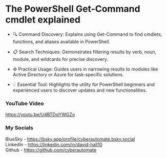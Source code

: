 # The PowerShell Get-Command cmdlet explained

- 🔍 Command Discovery: Explains using Get-Command to find cmdlets, functions, and aliases available in PowerShell.

- 📋 Search Techniques: Demonstrates filtering results by verb, noun, module, and wildcards for precise discovery.

- ⚙️ Practical Usage: Guides users in narrowing results to modules like Active Directory or Azure for task-specific solutions.

- 💡 Essential Tool: Highlights the utility for PowerShell beginners and experienced users to discover updates and new functionalities.

### YouTube Video ###
https://youtu.be/U4BTDqYWGZo

### My Socials ###
BlueSky - https://bsky.app/profile/cyberautomate.bsky.social<br/>
LinkedIn - https://linkedin.com/in/david-hall10 <br/>
Github - https://github.com/cyberautomate